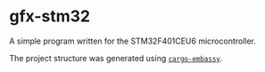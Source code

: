 # gfx-stm32

A simple program written for the STM32F401CEU6 microcontroller.

The project structure was generated using [`cargo-embassy`](https://github.com/AdinAck/cargo-embassy).

